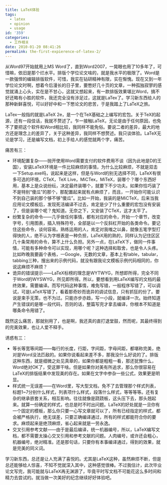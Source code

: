 ```yaml
---
title: LaTeX体验
tags:
  - latex
  - opinion
  - usage
id: '359'
categories:
  - 工作相关
date: 2010-01-20 08:41:26
permalink: the-first-expierence-of-latex-2/
---
```


从Word97开始就用上MS Word了，直到Word2007，一晃眼也用了10多年了，可惜嘛，依旧是那个烂水平。排版个学位论文啥的，就是我水平的极限了。Word是一款强悍的编辑排版软件，可惜，我实在钻研精神有限，实在惭愧。现在又到一年学位论文时啊，想着今后漫长的日子里，要憋好几十页的文章，一种孤独寂寥的感觉就涌上心头，实在是不甘心，这就又想起来，有一款排版效果堪比Word，搞不好还略有小胜的软件，我还完全没有涉足过，这就是LaTex了。学习新东西给人的那种新鲜喜悦，可以好好中和一下憋论文的悲苦，于是我踏上了LaTeX之旅。

LaTex一般指的就是LaTeX 2e，是一个在TeX基础之上编写的宏包。关于TeX的起源，还有一段佳话，我就不赘述了。乍一接触LaTeX，无论是由于任何原因，也免不了要把这个软件和Word相比较，我同样不能免俗。要说二者的差异，最大的地方还是理念上的差异了，关于这种差异，我同样不想赘述。我只谈体验。LaTeX无论是学习，还是编写文档，初上手给人的感觉就两个字，痛苦。
<!-- more -->
痛苦有三：

*   环境配置复杂——抛开使用Word需要支付的软件费用不谈（因为此地是D的王国），安装LaTeX环境是一件比较麻烦的事情，为什么比较麻烦，不就是双击一下Setup.exe吗，说起来是这样，但是与Word的别无选择不同，LaTeX有很多可选的环境，CTeX，TeX Live，MiCTex，MiTeX，装哪个？哪个东西好用，基本上是众说纷纭，决定最终装哪个，就要下不少功夫。如果你恰巧装了不是特别“傻瓜”的那个，那配置起来就有点麻烦了，而且，一开始你可能认识不到自己装的那个够不够“傻瓜”。比如一开始，我装的是MiCTeX，后来当我应用论文模板后，发现死活编译不过去，肯定是少了什么重要的宏包没有安装了，但是装哪个呢？鬼知道。无奈之下，又安装了CTeX，这才太平了。
*   纷繁复杂的命令——几乎做任何事情，都有对应的命令，开始一个章节，改变字号，引用图表，插入特殊符号，全部是以一个反斜杠开始的各类命令。要记住这些命令，谈何容易。熟练运用的人，肯定对我嗤之以鼻，就像五笔字型打得快的人，绝不认为字根表是一种负担，LaTeX用的熟的，同样认为记住区区几十条常用的命令，算不上什么负担。另外一点，在LaTeX下，做同一件事情，可能有多种命令可以实现，用哪个呢？这种选择和取舍，也是令人头疼。比如昨晚我要画个表格，一Google，无数的文章，基本上有table，tabular，tabbing三种，搜出来的示例代码，就没有跟我论文模板示例代码相同的，你说这麻烦不麻烦？
*   诡异的错误提示——LaTeX标榜的理念是WYTWYG，所想即所得，完全不同于Word的WYSWYG，所见即所得。所以，要想看到用LaTeX编写的文档的最终效果，需要编译。而写代码这种事情，难免写错，一般程序写错了，可以调试，可是LaTeX写错了，看着那奇妙而诡异的调试信息，只有抓狂的份了。要说是束手无策，也不为过。只能亦步亦趋，写一小段，就编译一次。始终知道产生错误的是哪一段代码，否则的话，整篇写完才拿去编译，你根本不知道是哪条命令用错了。

既然这么痛苦，那就别用了，也是啊，我还真的直打退堂鼓，然而呢，其最终得到的完美效果，也让人爱不释手。

诱惑有三：

*   等长等宽等间距——每行的长度，行距，字间距，字母间距，都堪称完美，绝对是Word没法匹敌的。如果你说看起来差不多，那我没什么好说的了。排版这种东西，就是细微之处见真章的，如果你都是粗粗一看，那还犹豫什么，Word绝对OK了，受这罪干啥。但是如果你对美有所追求，那么你很容易在LaTeX的排版结果中发现美的存在。如果在文字中参杂一些公式，效果更是明显。
*   样式统一无误差——在Word里，写大型文档，免不了去管理那个样式列表，标题1~7分别什么样式，列表项什么样式，段落什么样式，等等等等。还有复杂的继承嵌套关系，相互影响。往往就像是跷跷板，这头压下去，那头翘起来。就算一份确定的样式，也总是时不时出问题。LaTeX的好处就是一旦你有一个固定的模板，那么你只要一心写文章就可以了，所有已经指定的样式，都会被严格执行，绝无误差，只要正确编译通过，所有的样式都能符合你的要求。麻烦起来是绝顶麻烦，省心起来就是一劳永逸。
*   交叉引用参考文献——由于是最后编译，统一机器编号，所以，LaTeX编写文档，都不需要太操心交叉引用和参考文献的问题。人肉编号，或许还会粗心，机器编号，绝对精准。还是那句话，只要你有本事编译通过，得到的效果，就是完美的同义词。

学习新东西，总还是让人充满了喜悦的。尤其是LaTeX这种，虽然麻烦不断，但是总还能够给人惊喜，不知不觉就深入其中，这种感觉很棒。不过我估计，此次毕业论文写完，我可能就与LaTeX再无渊源了，毕竟平时写文档不可能花这么多时间和精力去尝试的。就当做一次美好的纪念继续好好体验吧。